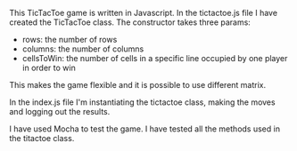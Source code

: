 This TicTacToe game is written in Javascript.
In the tictactoe.js file I have created the TicTacToe class. The constructor takes three params:

- rows: the number of rows
- columns: the number of columns
- cellsToWin: the number of cells in a specific line occupied by one player in order to win

This makes the game flexible and it is possible to use different matrix.

In the index.js file I'm instantiating the tictactoe class, making the moves and logging out the results.

I have used Mocha to test the game. I have tested all the methods used in the titactoe class.
